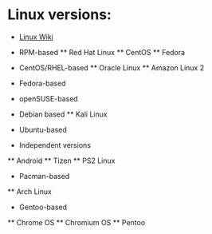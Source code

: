 # Linux versions:

* [Linux Wiki](https://en.wikipedia.org/wiki/List_of_Linux_distributions)

* RPM-based
** Red Hat Linux
** CentOS
** Fedora

* CentOS/RHEL-based
** Oracle Linux
** Amazon Linux 2

* Fedora-based

* openSUSE-based

* Debian based
** Kali Linux
* Ubuntu-based

* Independent versions

** Android
** Tizen
** PS2 Linux

* Pacman-based

** Arch Linux

* Gentoo-based

** Chrome OS
** Chromium OS
** Pentoo
